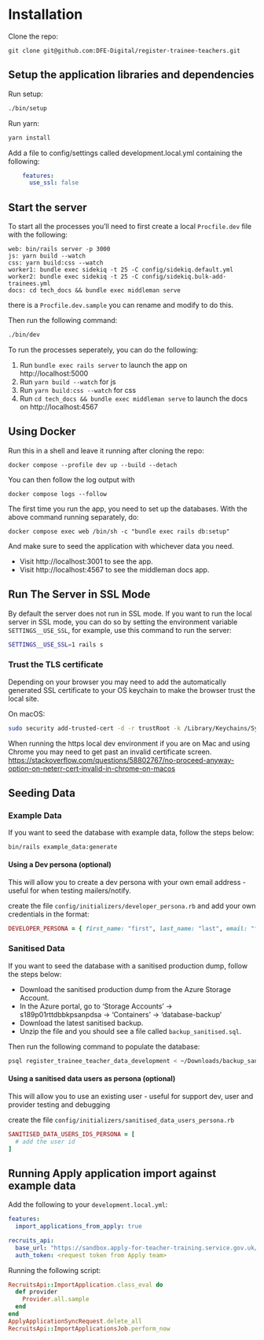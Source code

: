 # Installation

Clone the repo:

    git clone git@github.com:DFE-Digital/register-trainee-teachers.git

## Setup the application libraries and dependencies

Run setup:

```bash
./bin/setup
```

Run yarn:

```bash
yarn install
```

Add a file to config/settings called development.local.yml containing the following:

```yml
    features:
      use_ssl: false
```

## Start the server

To start all the processes you’ll need to first create a local `Procfile.dev` file with the following:

```
web: bin/rails server -p 3000
js: yarn build --watch
css: yarn build:css --watch
worker1: bundle exec sidekiq -t 25 -C config/sidekiq.default.yml
worker2: bundle exec sidekiq -t 25 -C config/sidekiq.bulk-add-trainees.yml
docs: cd tech_docs && bundle exec middleman serve
```

there is a `Procfile.dev.sample` you can rename and modify to do this.

Then run the following command:

```bash
./bin/dev
```

To run the processes seperately, you can do the following:

1. Run `bundle exec rails server` to launch the app on http://localhost:5000
2. Run `yarn build --watch` for js
3. Run `yarn build:css --watch` for css
4. Run `cd tech_docs && bundle exec middleman serve` to launch the docs on http://localhost:4567

## Using Docker

Run this in a shell and leave it running after cloning the repo:

```
docker compose --profile dev up --build --detach
```

You can then follow the log output with

```
docker compose logs --follow
```

The first time you run the app, you need to set up the databases. With the above command running separately, do:

```
docker compose exec web /bin/sh -c "bundle exec rails db:setup"
```

And make sure to seed the application with whichever data you need.

* Visit http://localhost:3001 to see the app.
* Visit http://localhost:4567 to see the middleman docs app.

## Run The Server in SSL Mode

By default the server does not run in SSL mode. If you want to run the local
server in SSL mode, you can do so by setting the environment variable
`SETTINGS__USE_SSL`, for example, use this command to run the server:

```bash
SETTINGS__USE_SSL=1 rails s
```

### Trust the TLS certificate

Depending on your browser you may need to add the automatically generated SSL certificate to your OS keychain to make the browser trust the local site.

On macOS:

```bash
sudo security add-trusted-cert -d -r trustRoot -k /Library/Keychains/System.keychain config/localhost/https/localhost.crt
```

When running the https local dev environment if you are on Mac and using Chrome you may need to get past an invalid certificate screen. <https://stackoverflow.com/questions/58802767/no-proceed-anyway-option-on-neterr-cert-invalid-in-chrome-on-macos>

## Seeding Data

### Example Data

If you want to seed the database with example data, follow the steps below:

```shell
bin/rails example_data:generate
```

#### Using a Dev persona (optional)

This will allow you to create a dev persona with your own email address - useful for when testing mailers/notify.

create the file `config/initializers/developer_persona.rb` and add your own credentials in the format:

```ruby
DEVELOPER_PERSONA = { first_name: "first", last_name: "last", email: "first.last@education.gov.uk", system_admin: true }.freeze
```

### Sanitised Data

If you want to seed the database with a sanitised production dump, follow the steps below:

- Download the sanitised production dump from the Azure Storage Account.
- In the Azure portal, go to ‘Storage Accounts’ -> s189p01rttdbbkpsanpdsa -> ‘Containers’ -> ‘database-backup’
- Download the latest sanitised backup.
- Unzip the file and you should see a file called `backup_sanitised.sql`.

Then run the following command to populate the database:

```bash
psql register_trainee_teacher_data_development < ~/Downloads/backup_sanitised.sql
```
#### Using a sanitised data users as persona (optional)

This will allow you to use an existing user - useful for support dev, user and provider testing and debugging

create the file `config/initializers/sanitised_data_users_persona.rb`

```ruby
SANITISED_DATA_USERS_IDS_PERSONA = [
  # add the user id
]
```

## Running Apply application import against example data

Add the following to your `development.local.yml`:

```yml
features:
  import_applications_from_apply: true

recruits_api:
  base_url: "https://sandbox.apply-for-teacher-training.service.gov.uk/register-api"
  auth_token: <request token from Apply team>
```

Running the following script:

```ruby
RecruitsApi::ImportApplication.class_eval do
  def provider
    Provider.all.sample
  end
end
ApplyApplicationSyncRequest.delete_all
RecruitsApi::ImportApplicationsJob.perform_now
```
